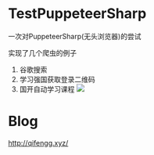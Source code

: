 # TestPuppeteerSharp
一次对PuppeteerSharp(无头浏览器)的尝试

实现了几个爬虫的例子
1. 谷歌搜索
2. 学习强国获取登录二维码
3. 国开自动学习课程 ![](https://s2.loli.net/2021/12/16/3S6RxhL51vsn2kB.png)
# Blog
http://qifengg.xyz/
